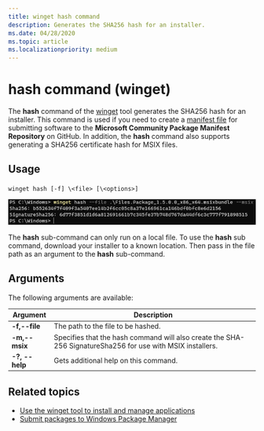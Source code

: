 ```yaml
---
title: winget hash command
description: Generates the SHA256 hash for an installer.
ms.date: 04/28/2020
ms.topic: article
ms.localizationpriority: medium
---
```


# hash command (winget)

The **hash** command of the [winget](index.md) tool generates the SHA256 hash for an installer. This command is used if you need to create a [manifest file](../package/manifest.md) for submitting software to the **Microsoft Community Package Manifest Repository** on GitHub. In addition, the **hash** command also supports generating a SHA256 certificate hash for MSIX files.

## Usage

`winget hash [-f] \<file> [\<options>]`

![hash](images/hash.png)

The **hash** sub-command can only run on a local file. To use the **hash** sub command, download your installer to a known location. Then pass in the file path as an argument to the **hash** sub-command.

## Arguments

The following arguments are available:

| Argument  | Description |
|--------------|-------------|
| **-f,--file** |  The path to the file to be hashed. |
| **-m,--msix**  | Specifies that the hash command will also create the SHA-256 SignatureSha256 for use with MSIX installers. |
| **-?, --help** |  Gets additional help on this command. |

## Related topics

* [Use the winget tool to install and manage applications](index.md)
* [Submit packages to Windows Package Manager](../package/index.md)
